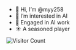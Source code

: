 - 👋 Hi, I’m @myy258
- 👀 I’m interested in AI
- 🌱 Engaged in AI work
- ☀️ A seasoned player

![Visitor Count](https://profile-counter.glitch.me/MYY/count.svg)


<!---
myy258/myy258 is a ✨ special ✨ repository because its `README.md` (this file) appears on your GitHub profile.
You can click the Preview link to take a look at your changes.
--->
